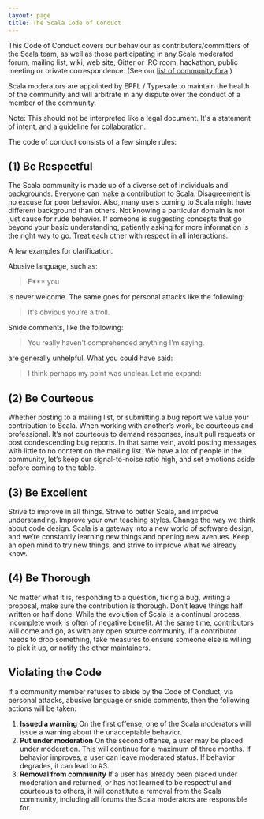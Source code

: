 ```yaml
---
layout: page
title: The Scala Code of Conduct
---
```


This Code of Conduct covers our behaviour as contributors/committers of
the Scala team, as well as those participating in any Scala moderated
forum, mailing list, wiki, web site, Gitter or IRC room, hackathon, public
meeting or private correspondence.  (See our
[list of community fora](community/).)

Scala moderators are appointed by EPFL / Typesafe to maintain the
health of the community and will arbitrate in any dispute over the
conduct of a member of the community.

Note: This should not be interpreted like a legal document.  It's a statement
of intent, and a guideline for collaboration.

The code of conduct consists of a few simple rules:

## (1) Be Respectful

The Scala community is made up of a diverse set of individuals and
backgrounds. Everyone can make a contribution to Scala. Disagreement is no
excuse for poor behavior. Also, many users coming to Scala might have
different background than others. Not knowing a particular domain is not just
cause for rude behavior. If someone is suggesting concepts
that go beyond your basic understanding, patiently asking for more information
is the right way to go. Treat each other with respect in all interactions.

A few examples for clarification.

Abusive language, such as:

> F*** you

is never welcome.  The same goes for personal attacks like the following:

> It's obvious you're a troll.

Snide comments, like the following:

> You really haven't comprehended anything I'm saying.

are generally unhelpful.  What you could have said:

> I think perhaps my point was unclear.  Let me expand:

## (2) Be Courteous

Whether posting to a mailing list, or submitting a bug report we value your
contribution to Scala. When working with another’s work, be courteous and
professional. It’s not courteous to demand responses, insult pull requests
or post condescending bug reports. In that same vein, avoid posting messages
with little to no content on the mailing list. We have a lot of people in
the community, let’s keep our signal-to-noise ratio high, and set emotions
aside before coming to the table.

## (3) Be Excellent

Strive to improve in all things. Strive to better Scala, and improve
understanding. Improve your own teaching styles. Change the way we think about
code design. Scala is a gateway into a new world of software design, and we’re
constantly learning new things and opening new avenues. Keep an open mind
to try new things, and strive to improve what we already know.

## (4) Be Thorough

No matter what it is, responding to a question, fixing a bug, writing a
proposal, make sure the contribution is thorough. Don’t leave things half
written or half done. While the evolution of Scala is a continual process,
incomplete work is often of negative benefit. At the same time, contributors
will come and go, as with any open source community. If a contributor needs
to drop something, take measures to ensure someone else is willing to pick
it up, or notify the other maintainers.

## Violating the Code

If a community member refuses to abide by the Code of Conduct, via
personal attacks, abusive language or snide comments, then the following
actions will be taken:

1. **Issued a warning** On the first offense, one of the Scala moderators will issue a warning about the unacceptable behavior.
2. **Put under moderation** On the second offense, a user may be placed under moderation.  This will continue for a maximum of three months.  If behavior improves, a user can leave moderated status.   If behavior degrades, it can lead to #3.
3. **Removal from community** If a user has already been placed under moderation and returned, or has not learned to be respectful and courteous to others, it will constitute a removal from the Scala community, including all forums the Scala moderators are responsible for.
